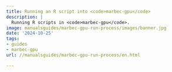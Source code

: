 ```yaml
---
title: Running an R script into <code>marbec-gpu</code>
description: |
  Running R scripts in <code>marbec-gpu</code>.
image: manualsguides/marbec-gpu-run-process/images/banner.jpg
date: '2024-10-25'
tags:
- guides
- marbec-gpu
url: //manualsguides/marbec-gpu-run-process/en.html

---
```

